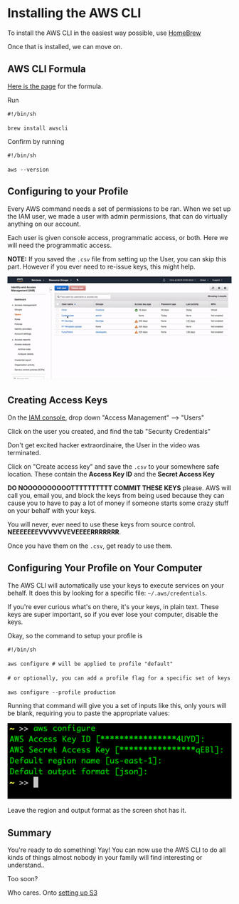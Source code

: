 # Installing the AWS CLI

To install the AWS CLI in the easiest way possible, use [HomeBrew](https://brew.sh/)

Once that is installed, we can move on.

## AWS CLI Formula

[Here is the page](https://formulae.brew.sh/formula/awscli) for the formula.

Run 

```shell
#!/bin/sh

brew install awscli
```

Confirm by running 

```shell
#!/bin/sh

aws --version
```

## Configuring to your Profile

Every AWS command needs a set of permissions to be ran. When we set up the IAM user, we made a user with admin permissions, that can do virtually anything on our account. 

Each user is given console access, programmatic access, or both. Here we will need the programmatic access.

**NOTE:** If you saved the `.csv` file from setting up the User, you can skip this part. However if you ever need to re-issue keys, this might help.


<img src="./videos/keys-iam.gif"></img>

## Creating Access Keys

On the [IAM console](https://console.aws.amazon.com/iam/home?region=us-east-1#/home), drop down "Access Management" --> "Users"

Click on the user you created, and find the tab "Security Credentials"

Don't get excited hacker extraordinaire, the User in the video was terminated.

Click on "Create access key" and save the `.csv` to your somewhere safe location. These contain the **Access Key ID** and the **Secret Access Key**

**DO NOOOOOOOOOOTTTTTTTTTT COMMIT THESE KEYS** please. AWS will call you, email you, and block the keys from being used because they can cause you to have to pay a lot of money if someone starts some crazy stuff on your behalf with your keys.

You will never, ever need to use these keys from source control. **NEEEEEEEVVVVVVEVEEEERRRRRRR**.

Once you have them on the `.csv`, get ready to use them.

## Configuring Your Profile on Your Computer

The AWS CLI will automatically use your keys to execute services on your behalf. It does this by looking for a specific file: `~/.aws/credentials`.

If you're ever curious what's on there, it's your keys, in plain text. These keys are super important, so if you ever lose your computer, disable the keys.

Okay, so the command to setup your profile is 

```shell
#!/bin/sh

aws configure # will be applied to profile "default"

# or optionally, you can add a profile flag for a specific set of keys

aws configure --profile production
```

Running that command will give you a set of inputs like this, only yours will be blank, requiring you to paste the appropriate values:

<img src="./screens/aws-configure.png">


Leave the region and output format as the screen shot has it.


## Summary

You're ready to do something! Yay! You can now use the AWS CLI to do all kinds of things almost nobody in your family will find interesting or understand..

Too soon?

Who cares. Onto [setting up S3](./setting-up-s3.md)